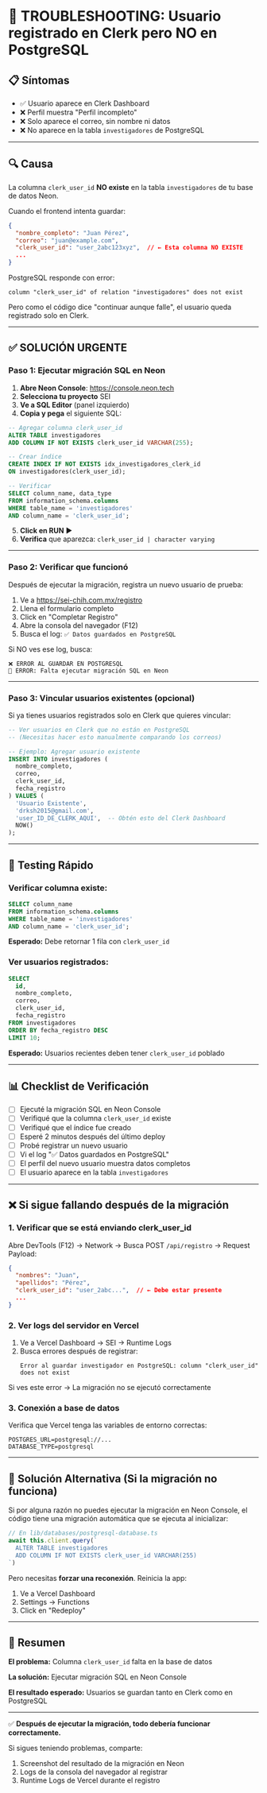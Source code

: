 # 🚨 TROUBLESHOOTING: Usuario registrado en Clerk pero NO en PostgreSQL

## 📋 Síntomas

- ✅ Usuario aparece en Clerk Dashboard
- ❌ Perfil muestra "Perfil incompleto"
- ❌ Solo aparece el correo, sin nombre ni datos
- ❌ No aparece en la tabla `investigadores` de PostgreSQL

---

## 🔍 Causa

La columna `clerk_user_id` **NO existe** en la tabla `investigadores` de tu base de datos Neon.

Cuando el frontend intenta guardar:
```json
{
  "nombre_completo": "Juan Pérez",
  "correo": "juan@example.com",
  "clerk_user_id": "user_2abc123xyz",  // ← Esta columna NO EXISTE
  ...
}
```

PostgreSQL responde con error:
```
column "clerk_user_id" of relation "investigadores" does not exist
```

Pero como el código dice "continuar aunque falle", el usuario queda registrado solo en Clerk.

---

## ✅ SOLUCIÓN URGENTE

### Paso 1: Ejecutar migración SQL en Neon

1. **Abre Neon Console**: https://console.neon.tech
2. **Selecciona tu proyecto** SEI
3. **Ve a SQL Editor** (panel izquierdo)
4. **Copia y pega** el siguiente SQL:

```sql
-- Agregar columna clerk_user_id
ALTER TABLE investigadores 
ADD COLUMN IF NOT EXISTS clerk_user_id VARCHAR(255);

-- Crear índice
CREATE INDEX IF NOT EXISTS idx_investigadores_clerk_id 
ON investigadores(clerk_user_id);

-- Verificar
SELECT column_name, data_type 
FROM information_schema.columns 
WHERE table_name = 'investigadores' 
AND column_name = 'clerk_user_id';
```

5. **Click en RUN** ▶️
6. **Verifica** que aparezca: `clerk_user_id | character varying`

---

### Paso 2: Verificar que funcionó

Después de ejecutar la migración, registra un nuevo usuario de prueba:

1. Ve a https://sei-chih.com.mx/registro
2. Llena el formulario completo
3. Click en "Completar Registro"
4. Abre la consola del navegador (F12)
5. Busca el log: `✅ Datos guardados en PostgreSQL`

Si NO ves ese log, busca:
```
❌ ERROR AL GUARDAR EN POSTGRESQL
🚨 ERROR: Falta ejecutar migración SQL en Neon
```

---

### Paso 3: Vincular usuarios existentes (opcional)

Si ya tienes usuarios registrados solo en Clerk que quieres vincular:

```sql
-- Ver usuarios en Clerk que no están en PostgreSQL
-- (Necesitas hacer esto manualmente comparando los correos)

-- Ejemplo: Agregar usuario existente
INSERT INTO investigadores (
  nombre_completo,
  correo,
  clerk_user_id,
  fecha_registro
) VALUES (
  'Usuario Existente',
  'drksh2015@gmail.com',
  'user_ID_DE_CLERK_AQUI',  -- Obtén esto del Clerk Dashboard
  NOW()
);
```

---

## 🧪 Testing Rápido

### Verificar columna existe:
```sql
SELECT column_name 
FROM information_schema.columns 
WHERE table_name = 'investigadores' 
AND column_name = 'clerk_user_id';
```

**Esperado:** Debe retornar 1 fila con `clerk_user_id`

### Ver usuarios registrados:
```sql
SELECT 
  id, 
  nombre_completo, 
  correo, 
  clerk_user_id, 
  fecha_registro 
FROM investigadores 
ORDER BY fecha_registro DESC 
LIMIT 10;
```

**Esperado:** Usuarios recientes deben tener `clerk_user_id` poblado

---

## 📊 Checklist de Verificación

- [ ] Ejecuté la migración SQL en Neon Console
- [ ] Verifiqué que la columna `clerk_user_id` existe
- [ ] Verifiqué que el índice fue creado
- [ ] Esperé 2 minutos después del último deploy
- [ ] Probé registrar un nuevo usuario
- [ ] Vi el log "✅ Datos guardados en PostgreSQL"
- [ ] El perfil del nuevo usuario muestra datos completos
- [ ] El usuario aparece en la tabla `investigadores`

---

## ❌ Si sigue fallando después de la migración

### 1. Verificar que se está enviando clerk_user_id

Abre DevTools (F12) → Network → Busca POST `/api/registro` → Request Payload:

```json
{
  "nombres": "Juan",
  "apellidos": "Pérez",
  "clerk_user_id": "user_2abc...",  // ← Debe estar presente
  ...
}
```

### 2. Ver logs del servidor en Vercel

1. Ve a Vercel Dashboard → SEI → Runtime Logs
2. Busca errores después de registrar:
   ```
   Error al guardar investigador en PostgreSQL: column "clerk_user_id" does not exist
   ```

Si ves este error → La migración no se ejecutó correctamente

### 3. Conexión a base de datos

Verifica que Vercel tenga las variables de entorno correctas:

```
POSTGRES_URL=postgresql://...
DATABASE_TYPE=postgresql
```

---

## 🔧 Solución Alternativa (Si la migración no funciona)

Si por alguna razón no puedes ejecutar la migración en Neon Console, el código tiene una migración automática que se ejecuta al inicializar:

```typescript
// En lib/databases/postgresql-database.ts
await this.client.query(`
  ALTER TABLE investigadores 
  ADD COLUMN IF NOT EXISTS clerk_user_id VARCHAR(255)
`)
```

Pero necesitas **forzar una reconexión**. Reinicia la app:

1. Ve a Vercel Dashboard
2. Settings → Functions
3. Click en "Redeploy"

---

## 📝 Resumen

**El problema:** Columna `clerk_user_id` falta en la base de datos

**La solución:** Ejecutar migración SQL en Neon Console

**El resultado esperado:** Usuarios se guardan tanto en Clerk como en PostgreSQL

---

✅ **Después de ejecutar la migración, todo debería funcionar correctamente.**

Si sigues teniendo problemas, comparte:
1. Screenshot del resultado de la migración en Neon
2. Logs de la consola del navegador al registrar
3. Runtime Logs de Vercel durante el registro
